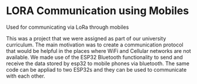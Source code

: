 # LORA Communication using Mobiles
Used for communicating via LoRa through mobiles

This was a project that we were assigned as part of our university curriculum.
The main motivation was to create a communication protocol that would be helpful in the places where WiFi and Cellular networks are not available.
We made use of the ESP32 Bluetooth functionality to send and receive the data stored by esp32 to mobile phones via bluetooth.
The same code can be appliad to two ESP32s and they can be used to communicate with each other.

